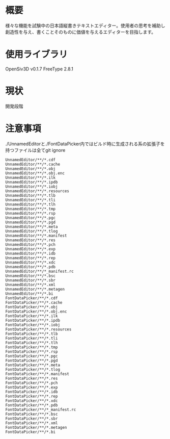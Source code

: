 # 概要
様々な機能を試験中の日本語縦書きテキストエディター。使用者の思考を補助し創造性を与え、書くことそのものに価値を与えるエディターを目指します。

# 使用ライブラリ
OpenSiv3D v0.1.7
FreeType 2.8.1

# 現状
開発段階

# 注意事項

./UnnamedEditorと./FontDataPicker内ではビルド時に生成される系の拡張子を持つファイルは全てgit ignore

    UnnamedEditor/**/*.cdf
    UnnamedEditor/**/*.cache
    UnnamedEditor/**/*.obj
    UnnamedEditor/**/*.obj.enc
    UnnamedEditor/**/*.ilk
    UnnamedEditor/**/*.ipdb
    UnnamedEditor/**/*.iobj
    UnnamedEditor/**/*.resources
    UnnamedEditor/**/*.tlb
    UnnamedEditor/**/*.tli
    UnnamedEditor/**/*.tlh
    UnnamedEditor/**/*.tmp
    UnnamedEditor/**/*.rsp
    UnnamedEditor/**/*.pgc
    UnnamedEditor/**/*.pgd
    UnnamedEditor/**/*.meta
    UnnamedEditor/**/*.tlog
    UnnamedEditor/**/*.manifest
    UnnamedEditor/**/*.res
    UnnamedEditor/**/*.pch
    UnnamedEditor/**/*.exp
    UnnamedEditor/**/*.idb
    UnnamedEditor/**/*.rep
    UnnamedEditor/**/*.xdc
    UnnamedEditor/**/*.pdb
    UnnamedEditor/**/*_manifest.rc
    UnnamedEditor/**/*.bsc
    UnnamedEditor/**/*.sbr
    UnnamedEditor/**/*.xml
    UnnamedEditor/**/*.metagen
    UnnamedEditor/**/*.bi
    FontDataPicker/**/*.cdf
    FontDataPicker/**/*.cache
    FontDataPicker/**/*.obj
    FontDataPicker/**/*.obj.enc
    FontDataPicker/**/*.ilk
    FontDataPicker/**/*.ipdb
    FontDataPicker/**/*.iobj
    FontDataPicker/**/*.resources
    FontDataPicker/**/*.tlb
    FontDataPicker/**/*.tli
    FontDataPicker/**/*.tlh
    FontDataPicker/**/*.tmp
    FontDataPicker/**/*.rsp
    FontDataPicker/**/*.pgc
    FontDataPicker/**/*.pgd
    FontDataPicker/**/*.meta
    FontDataPicker/**/*.tlog
    FontDataPicker/**/*.manifest
    FontDataPicker/**/*.res
    FontDataPicker/**/*.pch
    FontDataPicker/**/*.exp
    FontDataPicker/**/*.idb
    FontDataPicker/**/*.rep
    FontDataPicker/**/*.xdc
    FontDataPicker/**/*.pdb
    FontDataPicker/**/*_manifest.rc
    FontDataPicker/**/*.bsc
    FontDataPicker/**/*.sbr
    FontDataPicker/**/*.xml
    FontDataPicker/**/*.metagen
    FontDataPicker/**/*.bi

